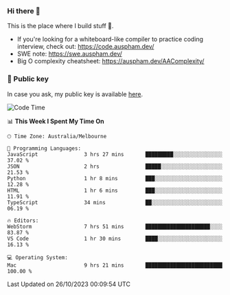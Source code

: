 ### Hi there 👋

This is the place where I build stuff 👀. 

- If you're looking for a whiteboard-like compiler to practice coding interview, check out: https://code.auspham.dev/
- SWE note: https://swe.auspham.dev/
- Big O complexity cheatsheet: https://auspham.dev/AAComplexity/

### 🔑 Public key

In case you ask, my public key is available [here](https://public.auspham.dev/).

<!--START_SECTION:waka-->
![Code Time](http://img.shields.io/badge/Code%20Time-1%2C112%20hrs%2054%20mins-blue)

📊 **This Week I Spent My Time On** 

```text
🕑︎ Time Zone: Australia/Melbourne

💬 Programming Languages: 
JavaScript               3 hrs 27 mins       █████████░░░░░░░░░░░░░░░░   37.02 % 
JSON                     2 hrs               █████░░░░░░░░░░░░░░░░░░░░   21.53 % 
Python                   1 hr 8 mins         ███░░░░░░░░░░░░░░░░░░░░░░   12.28 % 
HTML                     1 hr 6 mins         ███░░░░░░░░░░░░░░░░░░░░░░   11.91 % 
TypeScript               34 mins             ██░░░░░░░░░░░░░░░░░░░░░░░   06.19 % 

🔥 Editors: 
WebStorm                 7 hrs 51 mins       █████████████████████░░░░   83.87 % 
VS Code                  1 hr 30 mins        ████░░░░░░░░░░░░░░░░░░░░░   16.13 % 

💻 Operating System: 
Mac                      9 hrs 21 mins       █████████████████████████   100.00 % 
```


 Last Updated on 26/10/2023 00:09:54 UTC
<!--END_SECTION:waka-->

<!--
**rockmanvnx6/rockmanvnx6** is a ✨ _special_ ✨ repository because its `README.md` (this file) appears on your GitHub profile.

Here are some ideas to get you started:

- 🔭 I’m currently working on ...
- 🌱 I’m currently learning ...
- 👯 I’m looking to collaborate on ...
- 🤔 I’m looking for help with ...
- 💬 Ask me about ...
- 📫 How to reach me: ...
- 😄 Pronouns: ...
- ⚡ Fun fact: ...
-->
